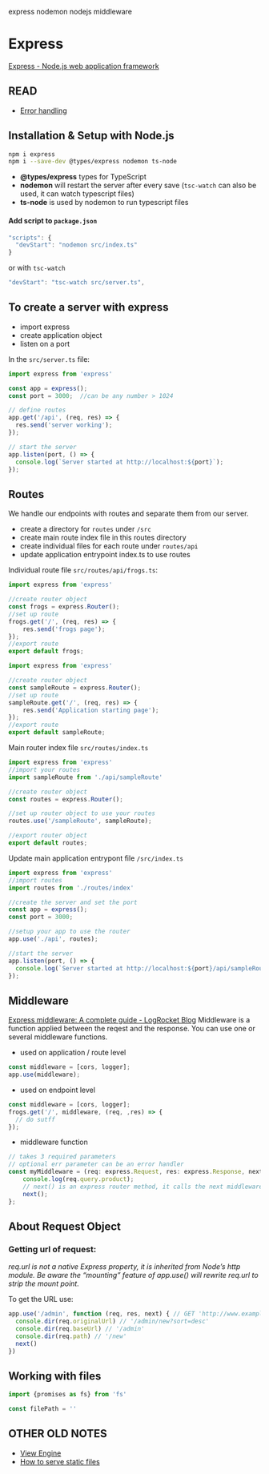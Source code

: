 express nodemon nodejs middleware

  # Express
  [Express - Node.js web application framework](https://expressjs.com/)

  ## READ
 - [Error handling](https://expressjs.com/en/guide/error-handling.html)
  
  ## Installation & Setup with Node.js
  ```bash
  npm i express
  npm i --save-dev @types/express nodemon ts-node
  ```
  - **@types/express** types for TypeScript
  - **nodemon** will restart the server after every save (`tsc-watch` can also be used, it can watch typescript files) 
  - **ts-node** is used by nodemon to run typescript files

  #### Add script to `package.json`
  ```javascript
  "scripts": {
    "devStart": "nodemon src/index.ts"
  }
  ```

  or with `tsc-watch`
  ```javascript
  "devStart": "tsc-watch src/server.ts",
  ```

  
  ## To create a server with express
  - import express
  - create application object
  - listen on a port
  
  In the `src/server.ts` file:
  ```typescript
  import express from 'express'
  
  const app = express();
  const port = 3000;  //can be any number > 1024
  
  // define routes
  app.get('/api', (req, res) => {
    res.send('server working');
  });
  
  // start the server
  app.listen(port, () => {
    console.log(`Server started at http://localhost:${port}`);
  });
  
  ```
  ## Routes
  We handle our endpoints with routes and separate them from our server.
  - create a directory for `routes` under `/src`
  - create main route index file in this routes directory
  - create individual files for each route under `routes/api`
  - update application entrypoint index.ts to use routes
  
  
  Individual route file `src/routes/api/frogs.ts`:
  ```typescript
  import express from 'express'
  
  //create router object
  const frogs = express.Router();
  //set up route
  frogs.get('/', (req, res) => {
      res.send('frogs page');
  });
  //export route
  export default frogs;
  ```
  ```typescript
  import express from 'express'
  
  //create router object
  const sampleRoute = express.Router();
  //set up route
  sampleRoute.get('/', (req, res) => {
      res.send('Application starting page');
  });
  //export route
  export default sampleRoute;
  ```
  
  
  
  Main router index file `src/routes/index.ts`
  ```typescript
  import express from 'express'
  //import your routes
  import sampleRoute from './api/sampleRoute'
  
  //create router object
  const routes = express.Router();
  
  //set up router object to use your routes
  routes.use('/sampleRoute', sampleRoute); 
  
  //export router object
  export default routes;
  ```
  
  Update main application entrypont file `/src/index.ts`
  ```typescript
  import express from 'express'
  //import routes
  import routes from './routes/index'
  
  //create the server and set the port
  const app = express();
  const port = 3000;
  
  //setup your app to use the router
  app.use('./api', routes);
  
  //start the server
  app.listen(port, () => {
    console.log(`Server started at http://localhost:${port}/api/sampleRoute`);
  });
  ```
  
  ## Middleware
  [Express middleware: A complete guide - LogRocket Blog](https://blog.logrocket.com/express-middleware-a-complete-guide/)
  Middleware is a function applied between the reqest and the response. You can use one or several middleware functions.
  
  - used on application / route level
  ```typescript
  const middleware = [cors, logger];
  app.use(middleware);
  ```
  - used on endpoint level
  ```typescript
  const middleware = [cors, logger];
  frogs.get('/', middleware, (req, ,res) => {
    // do sutff
  });
  ```
  
  - middleware function 
  ```typescript
  // takes 3 required parameters
  // optional err parameter can be an error handler
  const myMiddleware = (req: express.Request, res: express.Response, next: Function): void => {
      console.log(req.query.product);
      // next() is an express router method, it calls the next middleware
      next();
  };
  ```
  
  ## About Request Object 
  ### Getting url of request:
  *req.url is not a native Express property, it is inherited from Node’s http module. Be aware the “mounting” feature of app.use() will rewrite req.url to strip the mount point.*
  
  To get the URL use:
  ```javascript
  app.use('/admin', function (req, res, next) { // GET 'http://www.example.com/admin/new?sort=desc'
    console.dir(req.originalUrl) // '/admin/new?sort=desc'
    console.dir(req.baseUrl) // '/admin'
    console.dir(req.path) // '/new'
    next()
  })
  ```
  
  ## Working with files
  
  ```javascript
  import {promises as fs} from 'fs'
  
  const filePath = ''
  
  
  ```

  ## OTHER OLD NOTES
  - [View Engine](http://expressjs.com/en/guide/using-template-engines.html)
  - [How to serve static files](http://expressjs.com/en/guide/using-template-engines.html)
